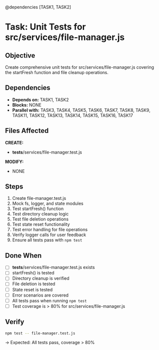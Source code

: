 @dependencies [TASK1, TASK2]
# Task: Unit Tests for src/services/file-manager.js

## Objective
Create comprehensive unit tests for src/services/file-manager.js covering the startFresh function and file cleanup operations.

## Dependencies
- **Depends on:** TASK1, TASK2
- **Blocks:** NONE
- **Parallel with:** TASK3, TASK4, TASK5, TASK6, TASK7, TASK8, TASK9, TASK11, TASK12, TASK13, TASK14, TASK15, TASK16, TASK17

## Files Affected
**CREATE:**
- __tests__/services/file-manager.test.js

**MODIFY:**
- NONE

## Steps
1. Create file-manager.test.js
2. Mock fs, logger, and state modules
3. Test startFresh() function
4. Test directory cleanup logic
5. Test file deletion operations
6. Test state reset functionality
7. Test error handling for file operations
8. Verify logger calls for user feedback
9. Ensure all tests pass with `npm test`

## Done When
- [ ] __tests__/services/file-manager.test.js exists
- [ ] startFresh() is tested
- [ ] Directory cleanup is verified
- [ ] File deletion is tested
- [ ] State reset is tested
- [ ] Error scenarios are covered
- [ ] All tests pass when running `npm test`
- [ ] Test coverage is > 80% for src/services/file-manager.js

## Verify
```bash
npm test -- file-manager.test.js
```
→ Expected: All tests pass, coverage > 80%

